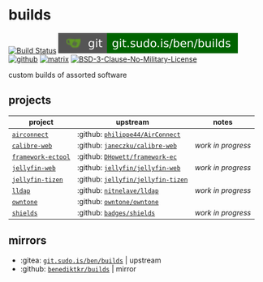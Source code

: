 # builds

[![Build Status](https://jenkins.sudo.is/buildStatus/icon?job=ben%2Fbuilds%2Fmain&style=flat-square)](https://jenkins.sudo.is/job/ben/job/builds/)
[![git](docs/img/shields/git.sudo.is-ben-builds.svg)](https://git.sudo.is/ben/builds)
[![github](https://git.sudo.is/ben/infra/media/branch/main/docs/img/shields/github-benediktkr.svg)](https://github.com/benediktkr/builds)
[![matrix](https://git.sudo.is/ben/infra/media/branch/main/docs/img/shields/darkroom.svg)](https://matrix.to/#/#darkroom:sudo.is)
[![BSD-3-Clause-No-Military-License](https://git.sudo.is/ben/infra/media/branch/main/docs/img/shields/license-BSD-blue.svg)](LICENSE)

custom builds of assorted software

## projects

 project                                | upstream                                                                          | notes
----------------------------------------|-----------------------------------------------------------------------------------|----
 [`airconnect`](airconnect)             | :github: [`philippe44/AirConnect`](https://github.com/philippe44/AirConnect)      |
 [`calibre-web`](calibre-web)           | :github: [`janeczku/calibre-web`](https://github.com/janeczku/calibre-web)        | _work in progress_
 [`framework-ectool`](framework-ectool) | :github: [`DHowett/framework-ec`](https://github.com/DHowett/framework-ec)        |
 [`jellyfin-web`](jellyfin-web)         | :github: [`jellyfin/jellyfin-web`](https://github.com/jellyfin/jellyfin-web)      | _work in progress_
 [`jellyfin-tizen`](jellyfin-tizen)     | :github: [`jellyfin/jellyfin-tizen`](https://github.com/jellyfin/jellyfin-tizen)  |
 [`lldap`](lldap)                       | :github: [`nitnelave/lldap`](https://github.com/nitnelave/lldap)                  | _work in progress_
 [`owntone`](owntone)                   | :github: [`owntone/owntone`](https://github.com/owntone/owntone-server)           |
 [`shields`](shields)                   | :github: [`badges/shields`](https://github.com/badges/shields)                    | _work in progress_



## mirrors

 * :gitea: [`git.sudo.is/ben/builds`](https://git.sudo.is/ben/builds) | upstream
 * :github: [`benediktkr/builds`](https://github.com/benediktkr/builds) | mirror

